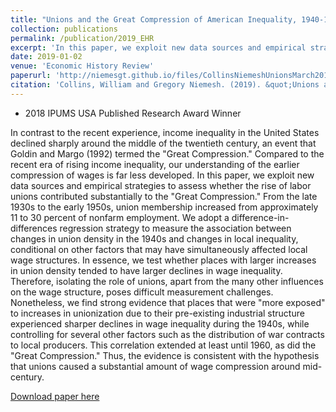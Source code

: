 ```yaml
---
title: "Unions and the Great Compression of American Inequality, 1940-1960 (with William Collins)"
collection: publications
permalink: /publication/2019_EHR
excerpt: 'In this paper, we exploit new data sources and empirical strategies to assess whether the rise of labor unions contributed substantially to the "Great Compression."'
date: 2019-01-02
venue: 'Economic History Review'
paperurl: 'http://niemesgt.github.io/files/CollinsNiemeshUnionsMarch2018.pdf'
citation: 'Collins, William and Gregory Niemesh. (2019). &quot;Unions and the Great Compression of American Inequality, 1940-1960&quot; Forthcoming at <i>Economic History Review</i>.'
---
```


*   2018 IPUMS USA Published Research Award Winner

In contrast to the recent experience, income inequality in the United States declined sharply around the middle of the twentieth century, an event that Goldin and Margo (1992) termed the "Great Compression." Compared to the recent era of rising income inequality, our understanding of the earlier compression of wages is far less developed. In this paper, we exploit new data sources and empirical strategies to assess whether the rise of labor unions contributed substantially to the "Great Compression." From the late 1930s to the early 1950s, union membership increased from approximately 11 to 30 percent of nonfarm employment. We adopt a difference-in-differences regression strategy to measure the association between changes in union density in the 1940s and changes in local inequality, conditional on other factors that may have simultaneously affected local wage structures. In essence, we test whether places with larger increases in union density tended to have larger declines in wage inequality. Therefore, isolating the role of unions, apart from the many other influences on the wage structure, poses difficult measurement challenges. Nonetheless, we find strong evidence that places that were "more exposed" to increases in unionization due to their pre-existing industrial structure experienced sharper declines in wage inequality during the 1940s, while controlling for several other factors such as the distribution of war contracts to local producers. This correlation extended at least until 1960, as did the "Great Compression." Thus, the evidence is consistent with the hypothesis that unions caused a substantial amount of wage compression around mid-century.

[Download paper here](http://niemesgt.github.io/files/CollinsNiemeshUnionsMarch2018.pdf)

